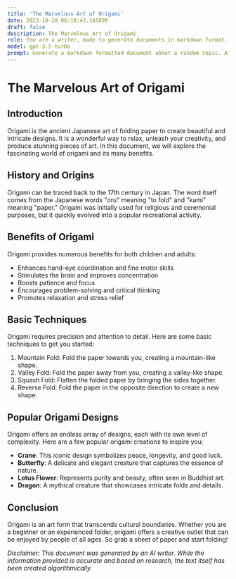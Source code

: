 ```yaml
---
title: 'The Marvelous Art of Origami'
date: 2023-10-28 06:18:42.165899
draft: false
description: The Marvelous Art of Origami
role: You are a writer, made to generate documents in markdown format. It is very important that all of the documents you generate are in valid markdown format.
model: gpt-3.5-turbo
prompt: Generate a markdown formatted document about a random topic. At the bottom, include a disclaimer explaining that the document was generated by you. The first line of the document should be the title. Make sure that the entire document is in proper markdown format, using a mix of various tags to make the document visually appealing.
---
```


# The Marvelous Art of Origami

## Introduction
Origami is the ancient Japanese art of folding paper to create beautiful and intricate designs. It is a wonderful way to relax, unleash your creativity, and produce stunning pieces of art. In this document, we will explore the fascinating world of origami and its many benefits.

## History and Origins
Origami can be traced back to the 17th century in Japan. The word itself comes from the Japanese words "oru" meaning "to fold" and "kami" meaning "paper." Origami was initially used for religious and ceremonial purposes, but it quickly evolved into a popular recreational activity.

## Benefits of Origami
Origami provides numerous benefits for both children and adults:

* Enhances hand-eye coordination and fine motor skills
* Stimulates the brain and improves concentration
* Boosts patience and focus
* Encourages problem-solving and critical thinking
* Promotes relaxation and stress relief

## Basic Techniques
Origami requires precision and attention to detail. Here are some basic techniques to get you started:

1. Mountain Fold: Fold the paper towards you, creating a mountain-like shape.
2. Valley Fold: Fold the paper away from you, creating a valley-like shape.
3. Squash Fold: Flatten the folded paper by bringing the sides together.
4. Reverse Fold: Fold the paper in the opposite direction to create a new shape.

## Popular Origami Designs
Origami offers an endless array of designs, each with its own level of complexity. Here are a few popular origami creations to inspire you:

* **Crane**: This iconic design symbolizes peace, longevity, and good luck.
* **Butterfly**: A delicate and elegant creature that captures the essence of nature.
* **Lotus Flower**: Represents purity and beauty, often seen in Buddhist art.
* **Dragon**: A mythical creature that showcases intricate folds and details.

## Conclusion
Origami is an art form that transcends cultural boundaries. Whether you are a beginner or an experienced folder, origami offers a creative outlet that can be enjoyed by people of all ages. So grab a sheet of paper and start folding!

*Disclaimer: This document was generated by an AI writer. While the information provided is accurate and based on research, the text itself has been created algorithmically.*